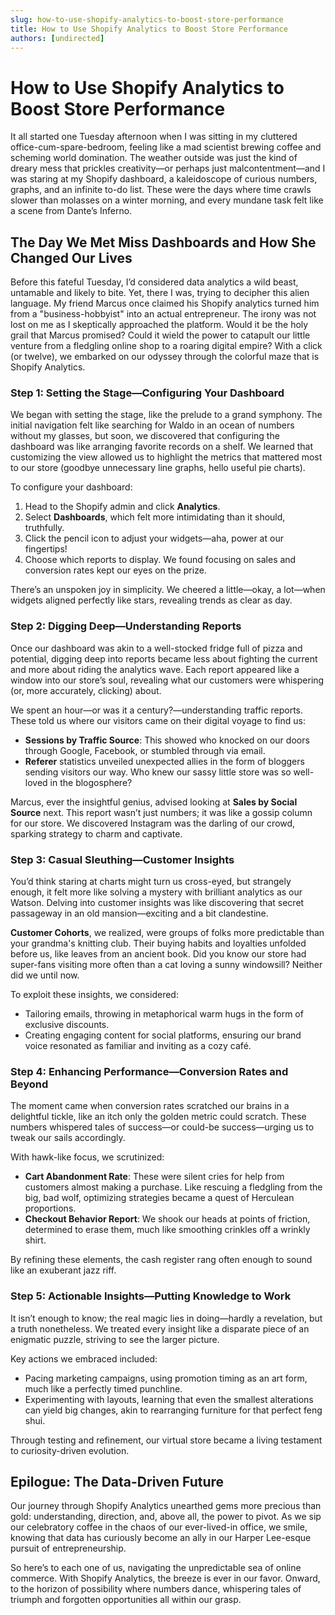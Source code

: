```yaml
---
slug: how-to-use-shopify-analytics-to-boost-store-performance
title: How to Use Shopify Analytics to Boost Store Performance
authors: [undirected]
---
```



# How to Use Shopify Analytics to Boost Store Performance

It all started one Tuesday afternoon when I was sitting in my cluttered office-cum-spare-bedroom, feeling like a mad scientist brewing coffee and scheming world domination. The weather outside was just the kind of dreary mess that prickles creativity—or perhaps just malcontentment—and I was staring at my Shopify dashboard, a kaleidoscope of curious numbers, graphs, and an infinite to-do list. These were the days where time crawls slower than molasses on a winter morning, and every mundane task felt like a scene from Dante’s Inferno.

## The Day We Met Miss Dashboards and How She Changed Our Lives

Before this fateful Tuesday, I’d considered data analytics a wild beast, untamable and likely to bite. Yet, there I was, trying to decipher this alien language. My friend Marcus once claimed his Shopify analytics turned him from a "business-hobbyist" into an actual entrepreneur. The irony was not lost on me as I skeptically approached the platform. Would it be the holy grail that Marcus promised? Could it wield the power to catapult our little venture from a fledgling online shop to a roaring digital empire? With a click (or twelve), we embarked on our odyssey through the colorful maze that is Shopify Analytics.

### Step 1: Setting the Stage—Configuring Your Dashboard

We began with setting the stage, like the prelude to a grand symphony. The initial navigation felt like searching for Waldo in an ocean of numbers without my glasses, but soon, we discovered that configuring the dashboard was like arranging favorite records on a shelf. We learned that customizing the view allowed us to highlight the metrics that mattered most to our store (goodbye unnecessary line graphs, hello useful pie charts).

To configure your dashboard:
1. Head to the Shopify admin and click **Analytics**. 
2. Select **Dashboards**, which felt more intimidating than it should, truthfully.
3. Click the pencil icon to adjust your widgets—aha, power at our fingertips!
4. Choose which reports to display. We found focusing on sales and conversion rates kept our eyes on the prize.

There’s an unspoken joy in simplicity. We cheered a little—okay, a lot—when widgets aligned perfectly like stars, revealing trends as clear as day.

### Step 2: Digging Deep—Understanding Reports

Once our dashboard was akin to a well-stocked fridge full of pizza and potential, digging deep into reports became less about fighting the current and more about riding the analytics wave. Each report appeared like a window into our store’s soul, revealing what our customers were whispering (or, more accurately, clicking) about.

We spent an hour—or was it a century?—understanding traffic reports. These told us where our visitors came on their digital voyage to find us:
- **Sessions by Traffic Source**: This showed who knocked on our doors through Google, Facebook, or stumbled through via email.
- **Referer** statistics unveiled unexpected allies in the form of bloggers sending visitors our way. Who knew our sassy little store was so well-loved in the blogosphere?

Marcus, ever the insightful genius, advised looking at **Sales by Social Source** next. This report wasn’t just numbers; it was like a gossip column for our store. We discovered Instagram was the darling of our crowd, sparking strategy to charm and captivate.

### Step 3: Casual Sleuthing—Customer Insights

You’d think staring at charts might turn us cross-eyed, but strangely enough, it felt more like solving a mystery with brilliant analytics as our Watson. Delving into customer insights was like discovering that secret passageway in an old mansion—exciting and a bit clandestine.

**Customer Cohorts**, we realized, were groups of folks more predictable than your grandma's knitting club. Their buying habits and loyalties unfolded before us, like leaves from an ancient book. Did you know our store had super-fans visiting more often than a cat loving a sunny windowsill? Neither did we until now.

To exploit these insights, we considered:
- Tailoring emails, throwing in metaphorical warm hugs in the form of exclusive discounts.
- Creating engaging content for social platforms, ensuring our brand voice resonated as familiar and inviting as a cozy café.

### Step 4: Enhancing Performance—Conversion Rates and Beyond

The moment came when conversion rates scratched our brains in a delightful tickle, like an itch only the golden metric could scratch. These numbers whispered tales of success—or could-be success—urging us to tweak our sails accordingly.

With hawk-like focus, we scrutinized:
- **Cart Abandonment Rate**: These were silent cries for help from customers almost making a purchase. Like rescuing a fledgling from the big, bad wolf, optimizing strategies became a quest of Herculean proportions.
- **Checkout Behavior Report**: We shook our heads at points of friction, determined to erase them, much like smoothing crinkles off a wrinkly shirt.

By refining these elements, the cash register rang often enough to sound like an exuberant jazz riff.

### Step 5: Actionable Insights—Putting Knowledge to Work

It isn’t enough to know; the real magic lies in doing—hardly a revelation, but a truth nonetheless. We treated every insight like a disparate piece of an enigmatic puzzle, striving to see the larger picture.

Key actions we embraced included:
- Pacing marketing campaigns, using promotion timing as an art form, much like a perfectly timed punchline.
- Experimenting with layouts, learning that even the smallest alterations can yield big changes, akin to rearranging furniture for that perfect feng shui.

Through testing and refinement, our virtual store became a living testament to curiosity-driven evolution.

## Epilogue: The Data-Driven Future

Our journey through Shopify Analytics unearthed gems more precious than gold: understanding, direction, and, above all, the power to pivot. As we sip our celebratory coffee in the chaos of our ever-lived-in office, we smile, knowing that data has curiously become an ally in our Harper Lee-esque pursuit of entrepreneurship.

So here’s to each one of us, navigating the unpredictable sea of online commerce. With Shopify Analytics, the breeze is ever in our favor. Onward, to the horizon of possibility where numbers dance, whispering tales of triumph and forgotten opportunities all within our grasp.